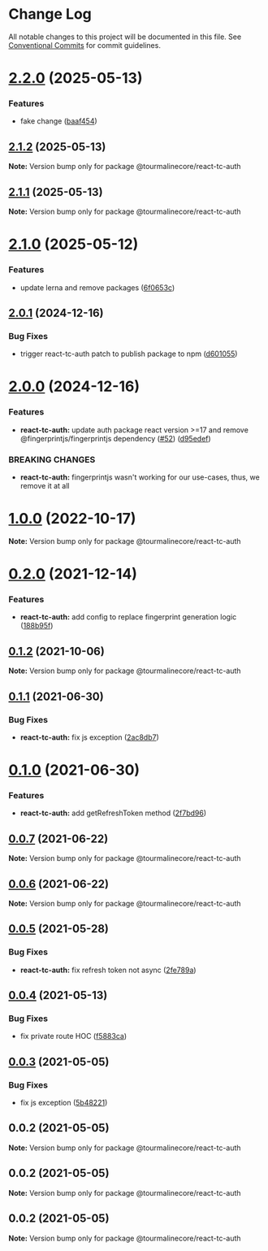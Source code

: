 # Change Log

All notable changes to this project will be documented in this file.
See [Conventional Commits](https://conventionalcommits.org) for commit guidelines.

# [2.2.0](https://github.com/TourmalineCore/React-Packages/compare/@tourmalinecore/react-tc-auth@2.1.2...@tourmalinecore/react-tc-auth@2.2.0) (2025-05-13)


### Features

* fake change ([baaf454](https://github.com/TourmalineCore/React-Packages/commit/baaf454672ce047e8d76fe14c1e5e54bb6f1d507))





## [2.1.2](https://github.com/TourmalineCore/React-Packages/compare/@tourmalinecore/react-tc-auth@2.1.1...@tourmalinecore/react-tc-auth@2.1.2) (2025-05-13)

**Note:** Version bump only for package @tourmalinecore/react-tc-auth





## [2.1.1](https://github.com/TourmalineCore/React-Packages/compare/@tourmalinecore/react-tc-auth@2.1.0...@tourmalinecore/react-tc-auth@2.1.1) (2025-05-13)

**Note:** Version bump only for package @tourmalinecore/react-tc-auth





# [2.1.0](https://github.com/TourmalineCore/React-Packages/compare/@tourmalinecore/react-tc-auth@2.0.1...@tourmalinecore/react-tc-auth@2.1.0) (2025-05-12)


### Features

* update lerna and remove packages ([6f0653c](https://github.com/TourmalineCore/React-Packages/commit/6f0653c965b7a98b85c05b770d5c2360e9ad0aba))





## [2.0.1](https://github.com/TourmalineCore/React-Packages/compare/@tourmalinecore/react-tc-auth@2.0.0...@tourmalinecore/react-tc-auth@2.0.1) (2024-12-16)


### Bug Fixes

* trigger react-tc-auth patch to publish package to npm ([d601055](https://github.com/TourmalineCore/React-Packages/commit/d601055fed3507be255ff618efae0b3fc441a939))





# [2.0.0](https://github.com/TourmalineCore/React-Packages/compare/@tourmalinecore/react-tc-auth@1.0.0...@tourmalinecore/react-tc-auth@2.0.0) (2024-12-16)


### Features

* **react-tc-auth:** update auth package react version >=17 and remove @fingerprintjs/fingerprintjs dependency ([#52](https://github.com/TourmalineCore/React-Packages/issues/52)) ([d95edef](https://github.com/TourmalineCore/React-Packages/commit/d95edef61fc2e8bf1ceb853beeb5ffe3895a53c8))


### BREAKING CHANGES

* **react-tc-auth:** fingerprintjs wasn't working for our use-cases, thus, we remove it at all





# [1.0.0](https://github.com/TourmalineCore/React-Packages/compare/@tourmalinecore/react-tc-auth@0.2.0...@tourmalinecore/react-tc-auth@1.0.0) (2022-10-17)

**Note:** Version bump only for package @tourmalinecore/react-tc-auth





# [0.2.0](https://github.com/TourmalineCore/React-Packages/compare/@tourmalinecore/react-tc-auth@0.1.2...@tourmalinecore/react-tc-auth@0.2.0) (2021-12-14)


### Features

* **react-tc-auth:** add config to replace fingerprint generation logic ([188b95f](https://github.com/TourmalineCore/React-Packages/commit/188b95fdf38a9f430f19008896f50385b3ea10c0))





## [0.1.2](https://github.com/TourmalineCore/React-Packages/compare/@tourmalinecore/react-tc-auth@0.1.1...@tourmalinecore/react-tc-auth@0.1.2) (2021-10-06)

**Note:** Version bump only for package @tourmalinecore/react-tc-auth





## [0.1.1](https://github.com/TourmalineCore/React-Packages/compare/@tourmalinecore/react-tc-auth@0.1.0...@tourmalinecore/react-tc-auth@0.1.1) (2021-06-30)


### Bug Fixes

* **react-tc-auth:** fix js exception ([2ac8db7](https://github.com/TourmalineCore/React-Packages/commit/2ac8db7c639c569dc5967be94a9e49cf9bf511e9))





# [0.1.0](https://github.com/TourmalineCore/React-Packages/compare/@tourmalinecore/react-tc-auth@0.0.7...@tourmalinecore/react-tc-auth@0.1.0) (2021-06-30)


### Features

* **react-tc-auth:** add getRefreshToken method ([2f7bd96](https://github.com/TourmalineCore/React-Packages/commit/2f7bd9678c1fcb1946a5d3de1a379dfe13fa757a))





## [0.0.7](https://github.com/TourmalineCore/React-Packages/compare/@tourmalinecore/react-tc-auth@0.0.6...@tourmalinecore/react-tc-auth@0.0.7) (2021-06-22)

**Note:** Version bump only for package @tourmalinecore/react-tc-auth





## [0.0.6](https://github.com/TourmalineCore/React-Packages/compare/@tourmalinecore/react-tc-auth@0.0.5...@tourmalinecore/react-tc-auth@0.0.6) (2021-06-22)

**Note:** Version bump only for package @tourmalinecore/react-tc-auth





## [0.0.5](https://github.com/TourmalineCore/React-Packages/compare/@tourmalinecore/react-tc-auth@0.0.4...@tourmalinecore/react-tc-auth@0.0.5) (2021-05-28)


### Bug Fixes

* **react-tc-auth:** fix refresh token not async ([2fe789a](https://github.com/TourmalineCore/React-Packages/commit/2fe789afdc25dfd00089809fd479f958fa3d2ba4))





## [0.0.4](https://github.com/TourmalineCore/React-Packages/compare/@tourmalinecore/react-tc-auth@0.0.3...@tourmalinecore/react-tc-auth@0.0.4) (2021-05-13)


### Bug Fixes

* fix private route HOC ([f5883ca](https://github.com/TourmalineCore/React-Packages/commit/f5883cacfb0c86590e1018e10671a0dbbb0222d6))





## [0.0.3](https://github.com/TourmalineCore/React-Packages/compare/@tourmalinecore/react-tc-auth@0.0.2...@tourmalinecore/react-tc-auth@0.0.3) (2021-05-05)


### Bug Fixes

* fix js exception ([5b48221](https://github.com/TourmalineCore/React-Packages/commit/5b482212a5f6dfeac4b339d03141fe370b95dc2f))





## 0.0.2 (2021-05-05)

**Note:** Version bump only for package @tourmalinecore/react-tc-auth





## 0.0.2 (2021-05-05)

**Note:** Version bump only for package @tourmalinecore/react-tc-auth





## 0.0.2 (2021-05-05)

**Note:** Version bump only for package @tourmalinecore/react-tc-auth
